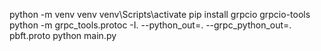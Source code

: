 python -m venv venv
venv\Scripts\activate
pip install grpcio grpcio-tools
python -m grpc_tools.protoc -I. --python_out=. --grpc_python_out=. pbft.proto
python main.py